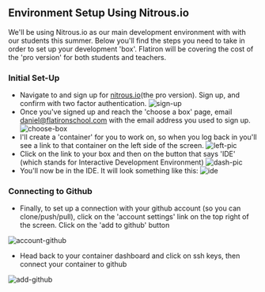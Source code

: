 ## Environment Setup Using Nitrous.io

We'll be using Nitrous.io as our main development environment with with our students this summer. Below you'll find the steps you need to take in order to set up your development 'box'. Flatiron will be covering the cost of the 'pro version' for both students and teachers.

### Initial Set-Up
+ Navigate to and sign up for [nitrous.io](https://nitrous.io/)(the pro version). Sign up, and confirm with two factor authentication.
![sign-up](https://curriculum-content.s3.amazonaws.com/pre-college/teacher-fellowship/sign_up.png)
+ Once you've signed up and reach the 'choose a box' page, email daniel@flatironschool.com with the email address you used to sign up.
![choose-box](https://curriculum-content.s3.amazonaws.com/pre-college/teacher-fellowship/choose_box.png)
+ I'll create a 'container' for you to work on, so when you log back in you'll see a link to that container on the left side of the screen.
![left-pic](https://curriculum-content.s3.amazonaws.com/pre-college/teacher-fellowship/left_side.png)
+ Click on the link to your box and then on the button that says 'IDE' (which stands for Interactive Development Environment)
![dash-pic](https://curriculum-content.s3.amazonaws.com/pre-college/teacher-fellowship/dash.png)
+ You'll now be in the IDE. It will look something like this:
![ide](https://curriculum-content.s3.amazonaws.com/pre-college/teacher-fellowship/ide.png)

### Connecting to Github
+ Finally, to set up a connection with your github account (so you can clone/push/pull), click on the 'account settings' link on the top right of the screen. Click on the 'add to github' button

![account-github](https://curriculum-content.s3.amazonaws.com/pre-college/teacher-fellowship/account_settings.png)

+ Head back to your container dashboard and click on ssh keys, then connect your container to github

![add-github](https://curriculum-content.s3.amazonaws.com/pre-college/teacher-fellowship/ssh_keys.png)
